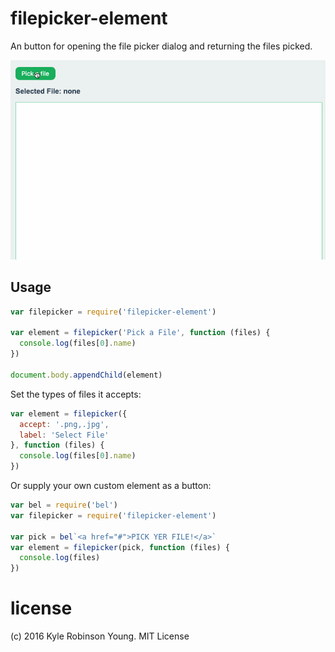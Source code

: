 # filepicker-element

An button for opening the file picker dialog and returning the files picked.

![example](https://raw.githubusercontent.com/shama/filepicker-element/master/example/example.gif)

## Usage

```js
var filepicker = require('filepicker-element')

var element = filepicker('Pick a File', function (files) {
  console.log(files[0].name)
})

document.body.appendChild(element)
```

Set the types of files it accepts:

```js
var element = filepicker({
  accept: '.png,.jpg',
  label: 'Select File'
}, function (files) {
  console.log(files[0].name)
})
```

Or supply your own custom element as a button:

```js
var bel = require('bel')
var filepicker = require('filepicker-element')

var pick = bel`<a href="#">PICK YER FILE!</a>`
var element = filepicker(pick, function (files) {
  console.log(files)
})
```

# license
(c) 2016 Kyle Robinson Young. MIT License
